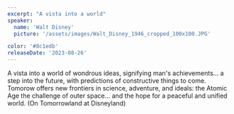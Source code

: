 ```yaml
---
excerpt: "A vista into a world"
speaker:
  name: 'Walt Disney'
  picture: '/assets/images/Walt_Disney_1946_cropped_100x100.JPG'

color: '#8c1edb'
releaseDate: '2023-08-26'
---
```

A vista into a world of wondrous ideas, signifying man's achievements… a step into the future, with predictions of constructive things to come. Tomorow offers new frontiers in science, adventure, and ideals: the Atomic Age the challenge of outer space... and the hope for a peaceful and unified world. (On Tomorrowland at Disneyland)
